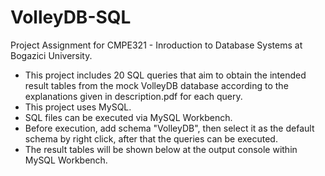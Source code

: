 # VolleyDB-SQL
Project Assignment for CMPE321 - Inroduction to Database Systems at Bogazici University.

- This project includes 20 SQL queries that aim to obtain the intended result tables from the mock VolleyDB database according to the explanations given in description.pdf for each query.
- This project uses MySQL.
- SQL files can be executed via MySQL Workbench.
- Before execution, add schema "VolleyDB", then select it as the default schema by right click, after that the queries can be executed.
- The result tables will be shown below at the output console within MySQL Workbench.
